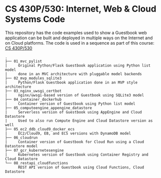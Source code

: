 # CS 430P/530: Internet, Web & Cloud Systems Code

This repository has the code examples used to show a Guestbook web application can be built and deployed in multiple ways on the Internet and on Cloud platforms.  The code is used in a sequence as part of this course: [CS 430P/530](http://thefengs.com/wuchang/courses/cs430)

```
.
├── 01_mvc_pylist
|     Original Python/Flask Guestbook application using Python list model
|     done in an MVC architecture with pluggable model backends
├── 02_mvp_modules_sqlite3
|     Python/Flask Guestbook application done in an MVP style architecture
├── 03_nginx_uwsgi_certbot
|     nginx/uwsgi-based version of Guestbook using SQLite3 model
├── 04_container_dockerhub
|     Container version of Guestbook using Python list model
├── 05_computeengine_appengine_datastore
|     Serverless version of Guestbook using AppEngine and Cloud Datastore
|     Used to also run Compute Engine and Cloud Datastore version as well
├── 05_ec2_ddb_cloud9_docker_ecs
|     EC2/Cloud9, EB, and ECS versions with DynamoDB model
├── 06_cloudrun
|     Container version of Guestbook for Cloud Run using a Cloud Datastore model
├── 07_gcr_kubernetesengine
|     Kubernetes version of Guestbook using Container Registry and Cloud Datastore
└── 08_restapi_cloudfunctions
      REST API version of Guestbook using Cloud Functions, Cloud Datastore
```
